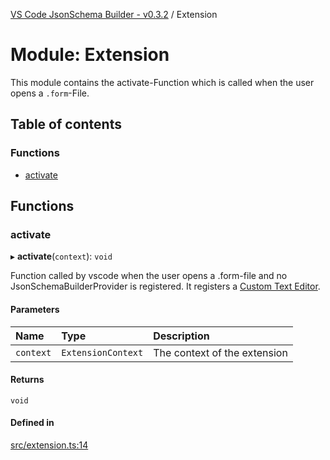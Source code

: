 [VS Code JsonSchema Builder - v0.3.2](../documentation.md) / Extension

# Module: Extension

This module contains the activate-Function which is called when the user opens a `.form`-File.

## Table of contents

### Functions

- [activate](Extension.md#activate)

## Functions

### activate

▸ **activate**(`context`): `void`

Function called by vscode when the user opens a .form-file and no JsonSchemaBuilderProvider is registered.
It registers a [Custom Text Editor](https://code.visualstudio.com/api/extension-guides/custom-editors).

#### Parameters

| Name | Type | Description |
| :------ | :------ | :------ |
| `context` | `ExtensionContext` | The context of the extension |

#### Returns

`void`

#### Defined in

[src/extension.ts:14](https://github.com/FlowSquad/miranum-vs-code-forms/blob/01253b3/src/extension.ts#L14)
